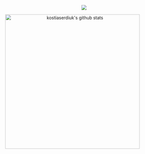 <!--- Picture --->
<p align="center">
<img src="https://github.com/kostiaserdiuk/serdiuk/blob/main/picture/gif-line.gif" />
</p align="center">
<p align="center">
<img align="left" width="430" height="auto" alt="kostiaserdiuk's github stats" src="https://github-readme-stats.vercel.app/api?username=kostiaserdiuk&show_icons=true&theme=radical">
</p align="center">

